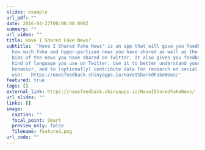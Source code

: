 ```yaml
---
slides: example
url_pdf: ""
date: 2016-04-27T00:00:00.000Z
summary: ""
url_video: ""
title: Have I Shared Fake News?
subtitle: '"Have I Shared Fake News" is an app that will give you feedback on
  how much fake and hyper-partisan news you have shared as well as the political
  bias of the news you have shared on Twitter. It also gives you feedback on the
  kind of language you use on Twitter. Use it to better understand your Twitter
  behavior, and to (optionally) contribute data for research on social media
  use:   https://newsfeedback.shinyapps.io/HaveISharedFakeNews/'
featured: true
tags: []
external_link: https://newsfeedback.shinyapps.io/HaveISharedFakeNews/
url_slides: ""
links: []
image:
  caption: ""
  focal_point: Smart
  preview_only: false
  filename: featured.png
url_code: ""
---
```

